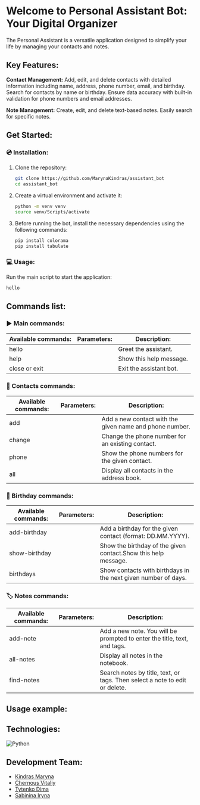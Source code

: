 # Welcome to Personal Assistant Bot: Your Digital Organizer

The Personal Assistant is a versatile application designed to simplify your life by managing your contacts and notes.

## Key Features:

**Contact Management:** Add, edit, and delete contacts with detailed information including name, address, phone number, email, and birthday. Search for contacts by name or birthday. Ensure data accuracy with built-in validation for phone numbers and email addresses.

**Note Management:** Create, edit, and delete text-based notes. Easily search for specific notes.

## Get Started:

### :cd: Installation:

1. Clone the repository:

   ```bash
   git clone https://github.com/MarynaKindras/assistant_bot
   cd assistant_bot
   ```

2. Create a virtual environment and activate it:

   ```bash
   python -m venv venv
   source venv/Scripts/activate
   ```

3. Before running the bot, install the necessary dependencies using the following commands:

   ```bash
   pip install colorama
   pip install tabulate
   ```

### :computer: Usage:

Run the main script to start the application:

```bash
hello
```

## Commands list:

### :arrow_forward: Main commands:

| Available commands: | Parameters:    | Description:            |
| ------------------- | -------------- | ----------------------- |
| hello               |                | Greet the assistant.    |
| help                |                | Show this help message. |
| close or exit       |                | Exit the assistant bot. |

### :calling: Contacts commands:

| Available commands: | Parameters:    | Description:                                           |
| ------------------- | -------------- | ------------------------------------------------------ |
| add                 | <name> <phone> | Add a new contact with the given name and phone number.|
| change              | <name> <phone> | Change the phone number for an existing contact.       |
| phone               | <name>         | Show the phone numbers for the given contact.          |
| all                 |                | Display all contacts in the address book.              |

### :calendar: Birthday commands:

| Available commands: | Parameters:    | Description:                                                   |
| ------------------- | -------------- | -------------------------------------------------------------- |
| add-birthday        | <name> <date>  | Add a birthday for the given contact (format: DD.MM.YYYY).     |
| show-birthday       | <name>         | Show the birthday of the given contact.Show this help message. |
| birthdays           | <days>         | Show contacts with birthdays in the next given number of days. |

### :label: Notes commands:

| Available commands: | Parameters:    | Description:                                                                |
| ------------------- | -------------- | --------------------------------------------------------------------------- |
| add-note            |                | Add a new note. You will be prompted to enter the title, text, and tags.    |
| all-notes           |                | Display all notes in the notebook.                                          |
| find-notes          |                | Search notes by title, text, or tags. Then select a note to edit or delete. |

## Usage example:

## Technologies:

![Python](https://img.shields.io/badge/python-3670A0?style=for-the-badge&logo=python&logoColor=ffdd54)

## Development Team:

- [Kindras Maryna](https://github.com/MarynaKindras)
- [Chernous Vitaliy](https://github.com/vitalii-kyiv)
- [Tytenko Dima](https://github.com/dimatytenko)
- [Sabinina Iryna](https://github.com/IrynaSabinina)
